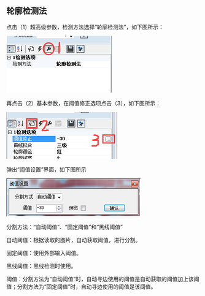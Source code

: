 ## 轮廓检测法

点击（1）超高级参数，检测方法选择“轮廓检测法”，如下图所示：

![](/assets/轮廓检测法.jpg)

再点击（2）基本参数，在阈值修正选项点击（3），如下图所示：

![](/assets/轮廓检测法阈值.jpg)

弹出“阈值设置”界面，如下图所示

![](/assets/轮廓检测法阈值界面.jpg)

分割方法：“自动阈值”、“固定阈值”和“黑线阈值”

自动阈值：根据读取的图片，自动获取阈值，进行分割。

固定阈值：使用外部输入阈值。

黑线阈值：黑线检测时使用。

阈值：分割方法为“自动阈值”时，自动寻边使用的阈值是自动获取的阈值加上该阈值；分割方法为“固定阈值”时，自动寻边使用的阈值是该阈值。

